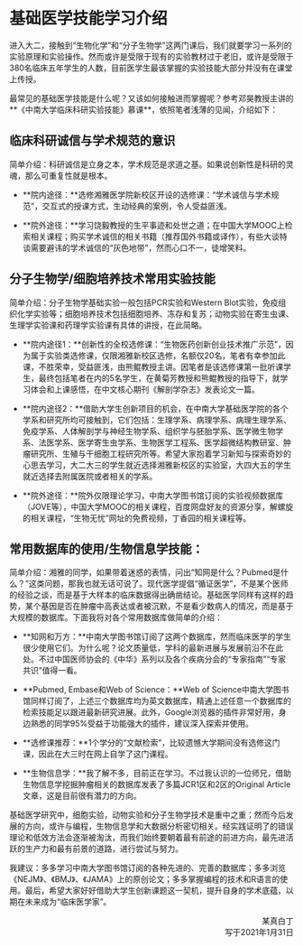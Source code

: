 # 基础医学技能学习介绍

进入大二，接触到“生物化学”和“分子生物学”这两门课后，我们就要学习一系列的实验原理和实验操作。然而或许是受限于现有的实验教材过于老旧，或许是受限于380名临床五年学生的人数，目前医学生最该掌握的实验技能大部分并没有在课堂上传授。

最常见的基础医学技能是什么呢？又该如何接触进而掌握呢？参考邓昊教授主讲的**《中南大学临床科研实验技能》慕课**，依照笔者浅薄的见闻，介绍如下：

## 临床科研诚信与学术规范的意识

简单介绍：科研诚信是立身之本，学术规范是求道之基。如果说创新性是科研的灵魂，那么可重复性就是根本。

+ **院内途径：**选修湘雅医学院新校区开设的选修课：“学术诚信与学术规范”，交互式的授课方式，生动经典的案例，令人受益匪浅。

+ **院外途径：**学习饶毅教授的生平事迹和处世之道；在中国大学MOOC上检索相关课程；购买学术诚信的相关书籍（推荐国外书籍或译作），有些大谈特谈需要避讳的学术诚信的“灰色地带”，然而心口不一，徒增笑料。

## 分子生物学/细胞培养技术常用实验技能

简单介绍：分子生物学基础实验一般包括PCR实验和Western Blot实验，免疫组织化学实验等；细胞培养技术包括细胞培养、冻存和复苏；动物实验在寄生虫课、生理学实验课和药理学实验课有具体的讲授，在此简略。

+ **院内途径1：**创新性的全校选修课：“生物医药创新创业技术推广示范”，因为属于实验类选修课，仅限湘雅新校区选修，名额仅20名，笔者有幸参加此课，不胜荣幸，受益匪浅，由熊鲲教授主讲。因笔者是该选修课第一批听课学生，最终包括笔者在内的5名学生，在黄菊芳教授和熊鲲教授的指导下，就学习体会和上课感悟，在中文核心期刊《解剖学杂志》发表论文一篇。

+ **院内途径2：**借助大学生创新项目的机会，在中南大学基础医学院的各个学系和研究所均可接触到，它们包括：生理学系、病理学系、病理生理学系、免疫学系、人体解剖学与神经生物学系、组织学与胚胎学系、医学微生物学系、法医学系、医学寄生虫学系、生物医学工程系、医学超微结构教研室、肿瘤研究所、生殖与干细胞工程研究所等。希望大家抱着学习新知与探索奇妙的心思去学习，大二大三的学生就近选择湘雅新校区的实验室，大四大五的学生就近选择去附属医院或者相关的学系。

+ **院外途径：**院外仅限理论学习，中南大学图书馆订阅的实验视频数据库（JOVE等），中国大学MOOC的相关课程，百度网盘好友的资源分享，解螺旋的相关课程，“生物无忧”网址的免费视频，丁香园的相关课程等。

## 常用数据库的使用/生物信息学技能：

简单介绍：湘雅的同学，如果带着迷惑的表情，问出“知网是什么？Pubmed是什么？”这类问题，那我也就无话可说了。现代医学提倡“循证医学”，不是某个医师的经验之谈，而是基于大样本的临床数据得出确凿结论。基础医学同样有这样的趋势，某个基因是否在肿瘤中高表达或者被沉默，不是看少数病人的情况，而是基于大规模的数据库。下面我将对各个常用数据库做简单的介绍：

+ **知网和万方：**中南大学图书馆订阅了这两个数据库，然而临床医学的学生很少使用它们。为什么呢？论文质量低，学科的最新进展与发展前沿不在此处。不过中国医师协会的《中华》系列以及各个疾病分会的“专家指南”“专家共识”值得一看。

+ **Pubmed, Embase和Web of Science：**Web of Science中南大学图书馆同样订阅了，上述三个数据库均为英文数据库，精通上述任意一个数据库的检索技能足以跟进最新研究进展。此外，Google浏览器的插件非常好用，身边熟悉的同学95%受益于功能强大的插件，建议深入探索并使用。

+ **选修课推荐：**1个学分的“文献检索”，比较遗憾大学期间没有选修这门课，因此在大三时在网上自学了这门课程。

+ **生物信息学：**我了解不多，目前正在学习。不过我认识的一位师兄，借助生物信息学挖掘肿瘤相关的数据库发表了多篇JCR1区和2区的Original Article文章，这是目前很有潜力的方向。

基础医学研究中，细胞实验，动物实验和分子生物学技术是重中之重；然而今后发展的方向，或许与编程，生物信息学和大数据分析密切相关。经实践证明了的错误理论和低效方法会逐渐被淘汰，而我们始终要朝着最有前途的前进方向，最先进活跃的生产力和最有前景的道路，进行尝试与努力。

我建议：多多学习中南大学图书馆订阅的各种先进的、完善的数据库；多多浏览《NEJM》、《BMJ》、《JAMA》上的原创论文；多多掌握编程的技术和R语言的使用。最后，希望大家好好借助大学生创新课题这一契机，提升自身的学术底蕴，以期在未来成为“临床医学家”。

<p align="right">某真白丁<br/>写于2021年1月31日</p>